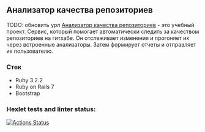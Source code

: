 ## Анализатор качества репозиториев
TODO: обновить урл [Анализатор качества репозиториев](https://rails-project-65-6j9e.onrender.com/) - это учебный проект. Сервис, который помогает автоматически следить за качеством репозиториев на гитхабе. Он отслеживает изменения и прогоняет их через встроенные анализаторы. Затем формирует отчеты и отправляет их пользователю.

### Стек
- Ruby 3.2.2
- Ruby on Rails 7
- Bootstrap

### Hexlet tests and linter status:
[![Actions Status](https://github.com/mikhailkaryamin/rails-project-66/actions/workflows/hexlet-check.yml/badge.svg)](https://github.com/mikhailkaryamin/rails-project-66/actions)

